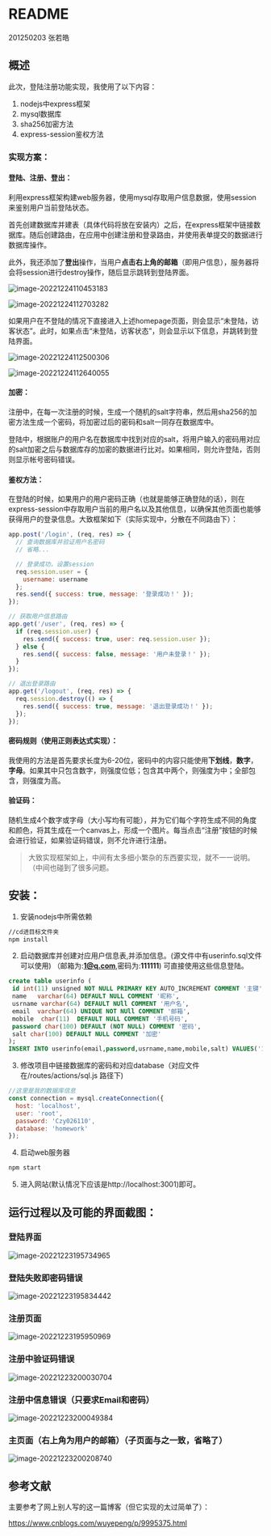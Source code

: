 # README

201250203 张若皓

## 概述

此次，登陆注册功能实现，我使用了以下内容：

1. nodejs中express框架
2. mysql数据库
3. sha256加密方法
4. express-session鉴权方法

### 实现方案：

#### 登陆、注册、登出：

利用express框架构建web服务器，使用mysql存取用户信息数据，使用session来鉴别用户当前登陆状态。

首先创建数据库并建表（具体代码将放在安装内）之后，在express框架中链接数据库。随后创建路由，在应用中创建注册和登录路由，并使用表单提交的数据进行数据库操作。

此外，我还添加了**登出**操作，当用户**点击右上角的邮箱**（即用户信息），服务器将会将session进行destroy操作，随后显示跳转到登陆界面。

![image-20221224110453183](https://typora-tes.oss-cn-shanghai.aliyuncs.com/uPic/20221224110453image-20221224110453183.png)

![image-20221224112703282](https://typora-tes.oss-cn-shanghai.aliyuncs.com/uPic/20221224112703image-20221224112703282.png)

如果用户在不登陆的情况下直接进入上述homepage页面，则会显示“未登陆，访客状态”。此时，如果点击“未登陆，访客状态”，则会显示以下信息，并跳转到登陆界面。

![image-20221224112500306](https://typora-tes.oss-cn-shanghai.aliyuncs.com/uPic/20221224112500image-20221224112500306.png)

![image-20221224112640055](https://typora-tes.oss-cn-shanghai.aliyuncs.com/uPic/20221224112640image-20221224112640055.png)

#### 加密：

注册中，在每一次注册的时候，生成一个随机的salt字符串，然后用sha256的加密方法生成一个密码，将加密过后的密码和salt一同存在数据库中。

登陆中，根据账户的用户名在数据库中找到对应的salt，将用户输入的密码用对应的salt加密之后与数据库存的加密的数据进行比对。如果相同，则允许登陆，否则则显示帐号密码错误。

#### 鉴权方法：

在登陆的时候，如果用户的用户密码正确（也就是能够正确登陆的话），则在express-session中存取用户当前的用户名以及其他信息，以确保其他页面也能够获得用户的登录信息。大致框架如下（实际实现中，分散在不同路由下）：

```js
app.post('/login', (req, res) => {
  // 查询数据库并验证用户名密码
  // 省略...

  // 登录成功，设置session
  req.session.user = {
    username: username
  };
  res.send({ success: true, message: '登录成功！' });
});

// 获取用户信息路由
app.get('/user', (req, res) => {
  if (req.session.user) {
    res.send({ success: true, user: req.session.user });
  } else {
    res.send({ success: false, message: '用户未登录！' });
  }
});

// 退出登录路由
app.get('/logout', (req, res) => {
  req.session.destroy(() => {
    res.send({ success: true, message: '退出登录成功！' });
  });
});
```

#### 密码规则（使用正则表达式实现）：

我使用的方法是首先要求长度为6-20位，密码中的内容只能使用**下划线**，**数字**，**字母**。如果其中只包含数字，则强度位低；包含其中两个，则强度为中；全部包含，则强度为高。

#### 验证码：

随机生成4个数字或字母（大小写均有可能），并为它们每个字符生成不同的角度和颜色，将其生成在一个canvas上，形成一个图片。每当点击“注册”按钮的时候会进行验证，如果验证码错误，则不允许进行注册。

> 大致实现框架如上，中间有太多细小繁杂的东西要实现，就不一一说明。（中间也碰到了很多问题。

## 安装：

1. 安装nodejs中所需依赖

```sh
//cd进目标文件夹
npm install
```

2. 启动数据库并创建对应用户信息表,并添加信息。(源文件中有userinfo.sql文件可以使用)
   （邮箱为:**1@q.com**,密码为:**111111**) 可直接使用这些信息登陆。

```sql
create table userinfo (
 id int(11) unsigned NOT NULL PRIMARY KEY AUTO_INCREMENT COMMENT '主键',
 name   varchar(64) DEFAULT NULL COMMENT '昵称',
 usrname varchar(64) DEFAULT NUll COMMENT '用户名',
 email  varchar(64) UNIQUE NOT NUll COMMENT '邮箱',
 mobile  char(11)  DEFAULT NULL COMMENT '手机号码',
 password char(100) DEFAULT (NOT NULL) COMMENT '密码',
 salt char(100) DEFAULT NULL COMMENT '加密'
);
INSERT INTO userinfo(email,password,usrname,name,mobile,salt) VALUES('1@q.com','866e3796030a772a29e3541973a945f3e93ac3ac22c78557a7543338d19b558c','','','','{ko?J,7N0Jrv@!u')
```

3. 修改项目中链接数据库的密码和对应database（对应文件在/routes/actions/sql.js 路径下)

```js
//这里是我的数据库信息
const connection = mysql.createConnection({
  host: 'localhost',
  user: 'root',
  password: 'Czy026110',
  database: 'homework'
});
```

4. 启动web服务器

```sh
npm start
```

5. 进入网站(默认情况下应该是http://localhost:3001)即可。

## 运行过程以及可能的界面截图：

### 登陆界面

![image-20221223195734965](https://typora-tes.oss-cn-shanghai.aliyuncs.com/uPic/20221223195735image-20221223195734965.png)

### 登陆失败即密码错误

![image-20221223195834442](https://typora-tes.oss-cn-shanghai.aliyuncs.com/uPic/20221223195834image-20221223195834442.png)

### 注册页面

![image-20221223195950969](https://typora-tes.oss-cn-shanghai.aliyuncs.com/uPic/20221223195951image-20221223195950969.png)

### 注册中验证码错误

![image-20221223200030704](https://typora-tes.oss-cn-shanghai.aliyuncs.com/uPic/20221223200030image-20221223200030704.png)

### 注册中信息错误（只要求Email和密码）

![image-20221223200049384](https://typora-tes.oss-cn-shanghai.aliyuncs.com/uPic/20221223200049image-20221223200049384.png)

### 主页面（右上角为用户的邮箱）（子页面与之一致，省略了）

![image-20221223200208740](https://typora-tes.oss-cn-shanghai.aliyuncs.com/uPic/20221223200208image-20221223200208740.png)

## 参考文献

主要参考了网上别人写的这一篇博客（但它实现的太过简单了）：

https://www.cnblogs.com/wuyepeng/p/9995375.html